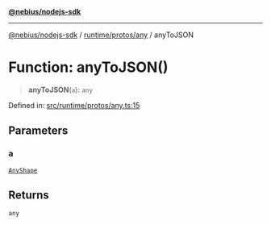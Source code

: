 [**@nebius/nodejs-sdk**](../../../../README.md)

---

[@nebius/nodejs-sdk](../../../../README.md) / [runtime/protos/any](../README.md) / anyToJSON

# Function: anyToJSON()

> **anyToJSON**(`a`): `any`

Defined in: [src/runtime/protos/any.ts:15](https://github.com/nebius/nodejs-sdk/blob/2ec552fb564ad8fdbf78c4eb6e73ce9101501e8a/src/runtime/protos/any.ts#L15)

## Parameters

### a

[`AnyShape`](../type-aliases/AnyShape.md)

## Returns

`any`
